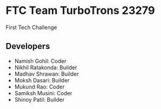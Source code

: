 # FTC Team TurboTrons 23279

First Tech Challenge

## Developers
- Namish Gohil: Coder
- Nikhil Ratakonda: Builder
- Madhav Shrawan: Builder
- Moksh Dasari: Builder
- Mukund Rao: Coder
- Samiksh Musini: Coder
- Shinoy Patil: Builder
  
